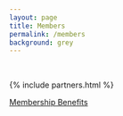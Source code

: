 ```yaml
---
layout: page
title: Members
permalink: /members
background: grey
---
```

<br>

{% include partners.html %}



<div class="row">
    <div class="col text-center">
        <a class="btn btn-primary btn-xl" href="/become-a-member"> Membership Benefits</a>
    </div>
</div>